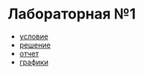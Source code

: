 # Лабораторная №1

- [условие](http://mathdep.ifmo.ru/wp-content/uploads/2021/02/lab_1_optimization.pdf)
- [решение](./solution.ipynb)
- [отчет](./report.pdf)
- [графики](./images)
